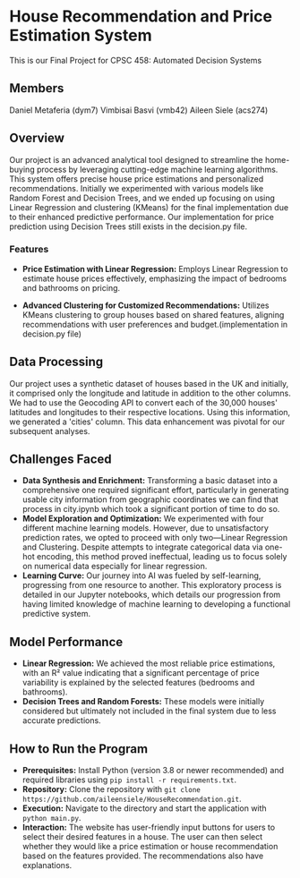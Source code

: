 # House Recommendation and Price Estimation System

This is our Final Project for CPSC 458: Automated Decision Systems

## Members
Daniel Metaferia (dym7)
Vimbisai Basvi (vmb42)
Aileen Siele (acs274)
## Overview
Our project is an advanced analytical tool designed to streamline the home-buying process by leveraging cutting-edge machine learning algorithms. This system offers precise house price estimations and personalized recommendations. Initially we experimented with various models like Random Forest and Decision Trees, and we ended up focusing on using Linear Regression and clustering (KMeans) for the final implementation due to their enhanced predictive performance. Our implementation for price prediction using Decision Trees still exists in the decision.py file. 

### Features
- **Price Estimation with Linear Regression:** Employs Linear Regression to estimate house prices effectively, emphasizing the impact of bedrooms and bathrooms on pricing.
  
- **Advanced Clustering for Customized Recommendations:** Utilizes KMeans clustering to group houses based on shared features, aligning recommendations with user preferences and budget.(implementation in decision.py file)

## Data Processing
Our project uses a synthetic dataset of houses based in the UK and initially, it comprised only the longitude and latitude in addition to the other columns. We had to use the Geocoding API to convert each of the 30,000 houses' latitudes and longitudes to their respective locations. Using this information, we generated a 'cities' column. This data enhancement was pivotal for our subsequent analyses.

## Challenges Faced
- **Data Synthesis and Enrichment:** Transforming a basic dataset into a comprehensive one required significant effort, particularly in generating usable city information from geographic coordinates we can find that process in city.ipynb which took a significant portion of time to do so.
- **Model Exploration and Optimization:** We experimented with four different machine learning models. However, due to unsatisfactory prediction rates, we opted to proceed with only two—Linear Regression and Clustering. Despite attempts to integrate categorical data via one-hot encoding, this method proved ineffectual, leading us to focus solely on numerical data especially for linear regression.
- **Learning Curve:** Our journey into AI was fueled by self-learning, progressing from one resource to another. This exploratory process is detailed in our Jupyter notebooks, which details our progression from having limited knowledge of machine learning to developing a functional predictive system.

## Model Performance
- **Linear Regression:** We achieved the most reliable price estimations, with an R² value indicating that a significant percentage of price variability is explained by the selected features (bedrooms and bathrooms). 
- **Decision Trees and Random Forests:** These models were initially considered but ultimately not included in the final system due to less accurate predictions.

## How to Run the Program
- **Prerequisites:** Install Python (version 3.8 or newer recommended) and required libraries using `pip install -r requirements.txt`.
- **Repository:** Clone the repository with `git clone https://github.com/aileensiele/HouseRecommendation.git`.
- **Execution:** Navigate to the directory and start the application with `python main.py`.
- **Interaction:** The website has user-friendly input buttons for users to select their desired features in a house. The user can then select whether they would like a price estimation or house recommendation based on the features provided. The recommendations also have explanations.
